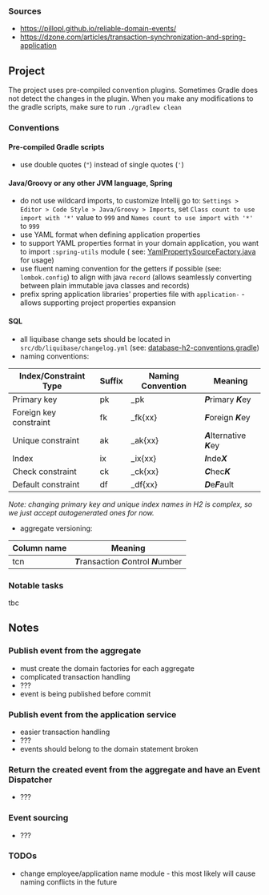 ### Sources

- https://pillopl.github.io/reliable-domain-events/
- https://dzone.com/articles/transaction-synchronization-and-spring-application

## Project

The project uses pre-compiled convention plugins. Sometimes Gradle does not detect the changes
in the plugin. When you make any modifications to the gradle scripts, make sure to run `./gradlew clean`

### Conventions

#### Pre-compiled Gradle scripts

- use double quotes (`"`) instead of single quotes (`'`)

#### Java/Groovy or any other JVM language, Spring

- do not use wildcard imports, to customize Intellij go to: `Settings > Editor > Code Style > Java/Groovy > Imports`,
  set `Class count to use import with '*'` value to `999` and `Names count to use import with '*'` to `999`
- use YAML format when defining application properties
- to support YAML properties format in your domain application, you want to import `:spring-utils` module
  (
  see: [YamlPropertySourceFactory.java](spring-utils/src/main/java/com/github/monaboiste/transactional/YamlPropertySourceFactory.java)
  for usage)
- use fluent naming convention for the getters if possible (see: `lombok.config`) to align with
  java `record` (allows seamlessly converting between plain immutable java classes and records)
- prefix spring application libraries' properties file with `application-` - allows supporting project properties
  expansion

#### SQL

- all liquibase change sets should be located in `src/db/liquibase/changelog.yml`
  (see: [database-h2-conventions.gradle](buildSrc/src/main/groovy/database-h2-conventions.gradle))
- naming conventions:

| Index/Constraint Type  | Suffix | Naming Convention     | Meaning                     |
|------------------------|--------|-----------------------|-----------------------------|
| Primary key            | pk     | *<table-name>*_pk     | ***P***rimary ***K***ey     |
| Foreign key constraint | fk     | *<table-name>*_fk{xx} | ***F***oreign ***K***ey     |
| Unique constraint      | ak     | *<table-name>*_ak{xx} | ***A***lternative ***K***ey |
| Index                  | ix     | *<table-name>*_ix{xx} | ***I***nde***X***           |
| Check constraint       | ck     | *<table-name>*_ck{xx} | ***C***hec***K***           |
| Default constraint     | df     | *<table-name>*_df{xx} | ***D***e***F***ault         |

_Note: changing primary key and unique index names in H2 is complex,
so we just accept autogenerated ones for now._

- aggregate versioning:

| Column name | Meaning                                      |
|-------------|----------------------------------------------|
| tcn         | ***T***ransaction ***C***ontrol ***N***umber |

### Notable tasks

tbc

## Notes

### Publish event from the aggregate

- must create the domain factories for each aggregate
- complicated transaction handling
- ???
- event is being published before commit

### Publish event from the application service

- easier transaction handling
- ???
- events should belong to the domain statement broken

### Return the created event from the aggregate and have an Event Dispatcher

- ???

### Event sourcing

- ???

### TODOs

- change employee/application name module - this most likely will cause naming conflicts in the future